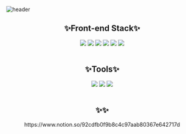 ![header](https://capsule-render.vercel.app/api?type=waving&color=auto&height=300&section=header&text=Lee%20Haeun&fontSize=90&animation=fadeIn&fontAlignY=38&desc=Hi.%20This%20is%20front-end%20developer%20Ha-eun's%20GitHub.&descAlignY=51&descAlign=62)

<div align="center">
    <h2>✨Front-end Stack✨</h2>
    <sapn><img src="https://img.shields.io/badge/HTML5-E34F26?style=for-the-badge&logo=HTML5&logoColor=white"></sapn>
    <sapn><img src="https://img.shields.io/badge/CSS3-1572B6?style=for-the-badge&logo=CSS3&logoColor=white"></sapn>
    <sapn><img src="https://img.shields.io/badge/JavaScript-F7DF1E?style=for-the-badge&logo=JavaScript&logoColor=white"></sapn>
    <sapn><img src="https://img.shields.io/badge/jQuery-0769AD?style=for-the-badge&logo=jQuery&logoColor=white"></sapn>
    <sapn><img src="https://img.shields.io/badge/React-61DAFB?style=for-the-badge&logo=React&logoColor=black"></sapn>
    <sapn><img src="https://img.shields.io/badge/Vue.js3-4FC08D?style=for-the-badge&logo=Vue.js&logoColor=white"></sapn>
</div>
  <br/>
<div align="center">
  <h2>✨Tools✨</h2>
  <sapn><img src="https://img.shields.io/badge/Visual Studio Code-007ACC?style=for-the-badge&logo=Visual Studio Code&logoColor=white"></sapn>
  <sapn><img src="https://img.shields.io/badge/Notion-000000?style=for-the-badge&logo=Notion&logoColor=white"></sapn>
  <sapn><img src="https://img.shields.io/badge/GitHub-181717?style=for-the-badge&logo=GitHub&logoColor=white"></sapn>
</div>
  <br/>
<div align="center">
    <h2>✨✨</h2>
    https://www.notion.so/92cdfb0f9b8c4c97aab80367e642717d
</div>
